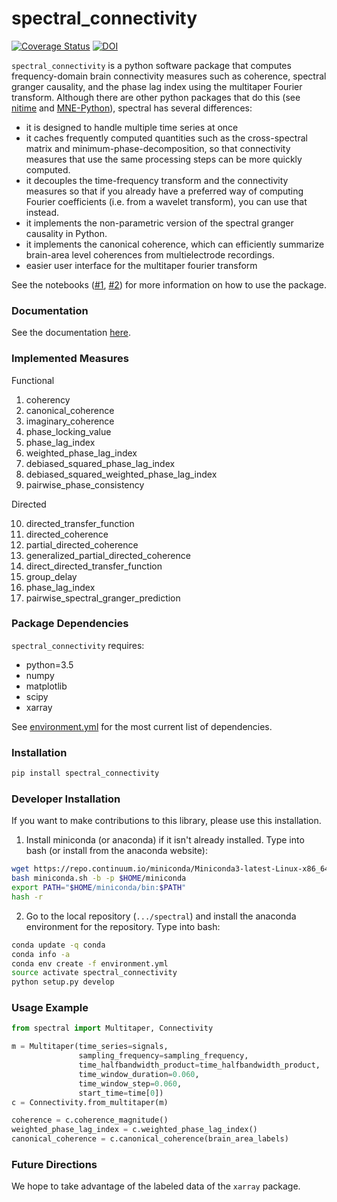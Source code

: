 # spectral_connectivity
[![Coverage Status](https://coveralls.io/repos/github/UriEdenLab/spectral/badge.svg?branch=master)](https://coveralls.io/github/UriEdenLab/spectral?branch=master) [![DOI](https://zenodo.org/badge/104382538.svg)](https://zenodo.org/badge/latestdoi/104382538)

`spectral_connectivity` is a python software package that computes frequency-domain brain connectivity measures such as coherence, spectral granger causality, and the phase lag index using the multitaper Fourier transform. Although there are other python packages that do this (see [nitime](https://github.com/nipy/nitime) and [MNE-Python](https://github.com/mne-tools/mne-python)), spectral has several differences:

+ it is designed to handle multiple time series at once
+ it caches frequently computed quantities such as the cross-spectral matrix and minimum-phase-decomposition, so that connectivity measures that use the same processing steps can be more quickly computed.
+ it decouples the time-frequency transform and the connectivity measures so that if you already have a preferred way of computing Fourier coefficients (i.e. from a wavelet transform), you can use that instead.
+ it implements the non-parametric version of the spectral granger causality in Python.
+ it implements the canonical coherence, which can
efficiently summarize brain-area level coherences from multielectrode recordings.
+ easier user interface for the multitaper fourier transform

See the notebooks ([\#1](examples/Tutorial_On_Simulated_Examples.ipynb), [\#2](examples/Tutorial_Using_Paper_Examples.ipynb)) for more information on how to use the package.

### Documentation ###
See the documentation [here](http://spectral-connectivity.readthedocs.io/en/latest/index.html).

### Implemented Measures ###
Functional
1. coherency
2. canonical_coherence
3. imaginary_coherence
4. phase_locking_value
5. phase_lag_index
6. weighted_phase_lag_index
7. debiased_squared_phase_lag_index
8. debiased_squared_weighted_phase_lag_index
9. pairwise_phase_consistency

Directed

10. directed_transfer_function
11. directed_coherence
12. partial_directed_coherence
13. generalized_partial_directed_coherence
14. direct_directed_transfer_function
15. group_delay
16. phase_lag_index
17. pairwise_spectral_granger_prediction

### Package Dependencies ###
`spectral_connectivity` requires:
- python=3.5
- numpy
- matplotlib
- scipy
- xarray

See [environment.yml](environment.yml) for the most current list of dependencies.

### Installation ###
```python
pip install spectral_connectivity
```

### Developer Installation ###
If you want to make contributions to this library, please use this installation.

1. Install miniconda (or anaconda) if it isn't already installed. Type into bash (or install from the anaconda website):
```bash
wget https://repo.continuum.io/miniconda/Miniconda3-latest-Linux-x86_64.sh -O miniconda.sh;
bash miniconda.sh -b -p $HOME/miniconda
export PATH="$HOME/miniconda/bin:$PATH"
hash -r
```

2. Go to the local repository (`.../spectral`) and install the anaconda environment for the repository. Type into bash:
```bash
conda update -q conda
conda info -a
conda env create -f environment.yml
source activate spectral_connectivity
python setup.py develop
```

### Usage Example ###
```python
from spectral import Multitaper, Connectivity

m = Multitaper(time_series=signals,
               sampling_frequency=sampling_frequency,
               time_halfbandwidth_product=time_halfbandwidth_product,
               time_window_duration=0.060,
               time_window_step=0.060,
               start_time=time[0])
c = Connectivity.from_multitaper(m)

coherence = c.coherence_magnitude()
weighted_phase_lag_index = c.weighted_phase_lag_index()
canonical_coherence = c.canonical_coherence(brain_area_labels)
```

### Future Directions ###

We hope to take advantage of the labeled data of the `xarray` package.
